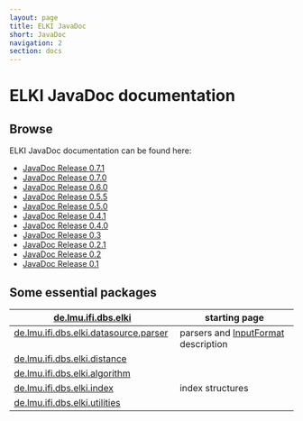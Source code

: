 ```yaml
---
layout: page
title: ELKI JavaDoc
short: JavaDoc
navigation: 2
section: docs
---
```



ELKI JavaDoc documentation
==========================

Browse
------

ELKI JavaDoc documentation can be found here:

-   [JavaDoc Release 0.7.1](/releases/release0.7.1/doc/index.html)
-   [JavaDoc Release 0.7.0](/releases/release0.7.0/doc/index.html)
-   [JavaDoc Release 0.6.0](/releases/release0.6.0/doc/index.html)
-   [JavaDoc Release 0.5.5](/releases/release0.5.5/doc/index.html)
-   [JavaDoc Release 0.5.0](/releases/release0.5.0/doc/index.html)
-   [JavaDoc Release 0.4.1](/releases/release0.4.1/doc/index.html)
-   [JavaDoc Release 0.4.0](/releases/release0.4.0/doc/index.html)
-   [JavaDoc Release 0.3](/releases/release0.3/doc/index.html)
-   [JavaDoc Release 0.2.1](/releases/release0.2.1/doc/index.html)
-   [JavaDoc Release 0.2](/releases/release0.2/doc/index.html)
-   [JavaDoc Release 0.1](/releases/release0.1/doc/index.html)

Some essential packages
-----------------------

| [de.lmu.ifi.dbs.elki](/releases/current/doc/de/lmu/ifi/dbs/elki.html)                                     | starting page                                        |
|-----------------------------------------------------------------------------------------------------------|------------------------------------------------------|
| [de.lmu.ifi.dbs.elki.datasource.parser](/releases/current/doc/de/lmu/ifi/dbs/elki/datasource/parser.html) &nbsp; | parsers and [InputFormat](/inputformat) description |
| [de.lmu.ifi.dbs.elki.distance](/releases/current/doc/de/lmu/ifi/dbs/elki/distance.html)                   |                                                      |
| [de.lmu.ifi.dbs.elki.algorithm](/releases/current/doc/de/lmu/ifi/dbs/elki/algorithm.html)                 |                                                      |
| [de.lmu.ifi.dbs.elki.index](/releases/current/doc/de/lmu/ifi/dbs/elki/index.html)                         | index structures                                     |
| [de.lmu.ifi.dbs.elki.utilities](/releases/current/doc/de/lmu/ifi/dbs/elki/utilities.html)                 |                                                      |


